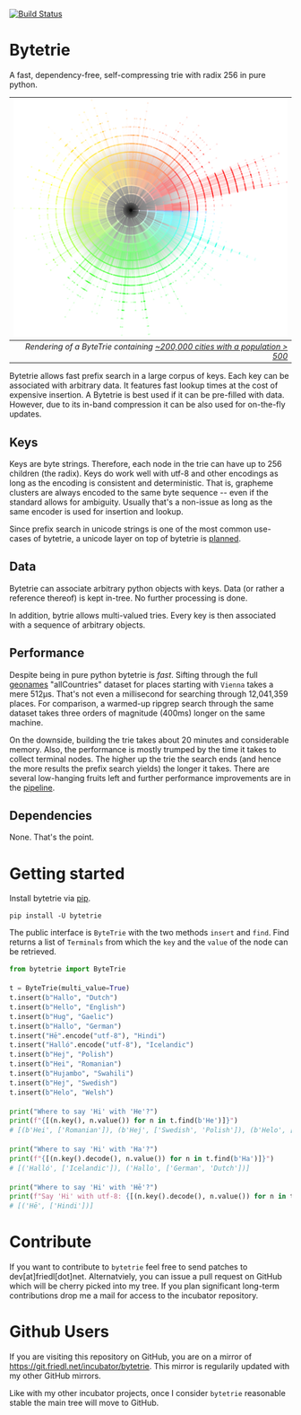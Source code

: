 [![Build Status](https://drone.friedl.net/api/badges/incubator/bytetrie/status.svg)](https://drone.friedl.net/incubator/bytetrie)

# Bytetrie
A fast, dependency-free, self-compressing trie with radix 256 in pure python.

| ![Artistic ByteTrie Render](trie.png)                                                                                     |
|--------------------------------------------------------------------------------------------------------------------------:|
| *Rendering of a ByteTrie containing [~200,000 cities with a population > 500](http://download.geonames.org/export/dump/)*  |

Bytetrie allows fast prefix search in a large corpus of keys. Each key can be
associated with arbitrary data. It features fast lookup times at the cost of
expensive insertion. A Bytetrie is best used if it can be pre-filled with data.
However, due to its in-band compression it can be also used for on-the-fly
updates.

## Keys
Keys are byte strings. Therefore, each node in the trie can have up to 256
children (the radix). Keys do work well with utf-8 and other encodings as long
as the encoding is consistent and deterministic. That is, grapheme clusters
are always encoded to the same byte sequence -- even if the standard allows for
ambiguity. Usually that's a non-issue as long as the same encoder is used for
insertion and lookup.

Since prefix search in unicode strings is one of the most common use-cases of
bytetrie, a unicode layer on top of bytetrie is [planned](TODO.md).

## Data
Bytetrie can associate arbitrary python objects with keys. Data (or rather a
reference thereof) is kept in-tree. No further processing is done.

In addition, bytrie allows multi-valued tries. Every key is then associated with
a sequence of arbitrary objects.

## Performance
Despite being in pure python bytetrie is _fast_. Sifting through the full
[geonames](http://download.geonames.org/export/dump/) "allCountries" dataset for
places starting with `Vienna` takes a mere 512µs. That's not even a
millisecond for searching through 12,041,359 places. For comparison, a warmed-up
ripgrep search through the same dataset takes three orders of magnitude (400ms)
longer on the same machine.

On the downside, building the trie takes about 20 minutes and considerable
memory. Also, the performance is mostly trumped by the time it takes to collect
terminal nodes. The higher up the trie the search ends (and hence the more
results the prefix search yields) the longer it takes. There are several
low-hanging fruits left and further performance improvements are in the
[pipeline](TODO.md).

## Dependencies
None. That's the point.

# Getting started
Install bytetrie via [pip](https://pip.pypa.io/en/stable/quickstart/).
```
pip install -U bytetrie
```

The public interface is `ByteTrie` with the two methods `insert` and `find`.
Find returns a list of `Terminals` from which the `key` and the `value` of the
node can be retrieved.

```python
from bytetrie import ByteTrie

t = ByteTrie(multi_value=True)
t.insert(b"Hallo", "Dutch")
t.insert(b"Hello", "English")
t.insert(b"Hug", "Gaelic")
t.insert(b"Hallo", "German")
t.insert("Hē".encode("utf-8"), "Hindi")
t.insert("Halló".encode("utf-8"), "Icelandic")
t.insert(b"Hej", "Polish")
t.insert(b"Hei", "Romanian")
t.insert(b"Hujambo", "Swahili")
t.insert(b"Hej", "Swedish")
t.insert(b"Helo", "Welsh")

print("Where to say 'Hi' with 'He'?") 
print(f"{[(n.key(), n.value()) for n in t.find(b'He')]}")
# [(b'Hei', ['Romanian']), (b'Hej', ['Swedish', 'Polish']), (b'Helo', ['Welsh']), (b'Hello', ['English'])]

print("Where to say 'Hi' with 'Ha'?") 
print(f"{[(n.key().decode(), n.value()) for n in t.find(b'Ha')]}")
# [('Halló', ['Icelandic']), ('Hallo', ['German', 'Dutch'])]

print("Where to say 'Hi' with 'Hē'?") 
print(f"Say 'Hi' with utf-8: {[(n.key().decode(), n.value()) for n in t.find('Hē'.encode())]}")
# [('Hē', ['Hindi'])]
```

# Contribute
If you want to contribute to `bytetrie` feel free to send patches to
dev[at]friedl[dot]net. Alternatviely, you can issue a pull request on GitHub
which will be cherry picked into my tree. If you plan significant long-term
contributions drop me a mail for access to the incubator repository.

# Github Users
If you are visiting this repository on GitHub, you are on a mirror of
https://git.friedl.net/incubator/bytetrie. This mirror is regularily updated
with my other GitHub mirrors.

Like with my other incubator projects, once I consider `bytetrie` reasonable
stable the main tree will move to GitHub.
